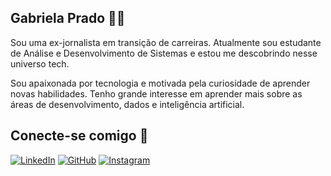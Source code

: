 ## Gabriela Prado 👩‍💻
 
Sou uma ex-jornalista em transição de carreiras. Atualmente sou estudante de Análise e Desenvolvimento de Sistemas e estou me descobrindo nesse universo tech.

Sou apaixonada por tecnologia e motivada pela curiosidade de aprender novas habilidades. Tenho grande interesse em aprender mais sobre as áreas de desenvolvimento, dados e inteligência artificial. 

 ##  Conecte-se comigo 🤳
 [![LinkedIn](https://img.shields.io/badge/LinkedIn-0077B5?style=for-the-badge&logo=linkedin&logoColor=white)](https://www.linkedin.com/in/gabrielaprado-s/)
[![GitHub](https://img.shields.io/badge/GitHub-100000?style=for-the-badge&logo=github&logoColor=white)](https://github.com/Gabee-p) [![Instagram](https://img.shields.io/badge/-Instagram-%23E4405F?style=for-the-badge&logo=instagram&logoColor=white)](https://www.instagram.com/gabeep_)

<!--
**Gabee-p/Gabee-p** is a ✨ _special_ ✨ repository because its `README.md` (this file) appears on your GitHub profile.

Here are some ideas to get you started:

- 🔭 I’m currently working on ...
- 🌱 I’m currently learning ...
- 👯 I’m looking to collaborate on ...
- 🤔 I’m looking for help with ...
- 💬 Ask me about ...
- 📫 How to reach me: ...
- 😄 Pronouns: ...
- ⚡ Fun fact: ...
-->

